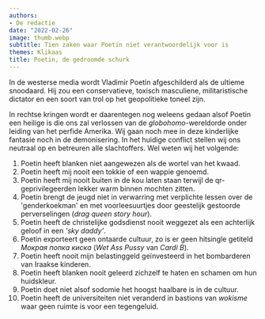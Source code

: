 ```yaml
---
authors:
- De redactie
date: "2022-02-26"
image: thumb.webp
subtitle: Tien zaken waar Poetin niet verantwoordelijk voor is
themes: Klikaas
title: Poetin, de gedroomde schurk
---
```



In de westerse media wordt Vladimir Poetin afgeschilderd als de ultieme snoodaard. Hij zou een conservatieve, toxisch masculiene, militaristische dictator en een soort van trol op het geopolitieke toneel zijn.

In rechtse kringen wordt er daarentegen nog weleens gedaan alsof Poetin een heilige is die ons zal verlossen van de *globohomo*-wereldorde onder leiding van het perfide Amerika. Wij gaan noch mee in deze kinderlijke fantasie noch in de demonisering. In het huidige conflict stellen wij ons neutraal op en betreuren alle slachtoffers. Wel weten wij het volgende:

1. Poetin heeft blanken niet aangewezen als de wortel van het kwaad.
2. Poetin heeft mij nooit een tokkie of een wappie genoemd.
3. Poetin heeft mij nooit buiten in de kou laten staan terwijl de qr-geprivilegeerden lekker warm binnen mochten zitten.
4. Poetin brengt de jeugd niet in verwarring met verplichte lessen over de 'genderkoekman' en met voorleesuurtjes door geestelijk gestoorde perverselingen (_drag queen story hour_).
5. Poetin heeft de christelijke godsdienst nooit weggezet als een achterlijk geloof in een _'sky daddy'_.
6. Poetin exporteert geen ontaarde cultuur, zo is er geen hitsingle getiteld _Мокрая попка киска_ (_Wet Ass Pussy_ van _Cardi B_).
7. Poetin heeft nooit mijn belastinggeld geïnvesteerd in het bombarderen van Iraakse kinderen.
8. Poetin heeft blanken nooit geleerd zichzelf te haten en schamen om hun huidskleur.
9. Poetin doet niet alsof sodomie het hoogst haalbare is in de cultuur.
10. Poetin heeft de universiteiten niet veranderd in bastions van _wokisme_ waar geen ruimte is voor een tegengeluid.
